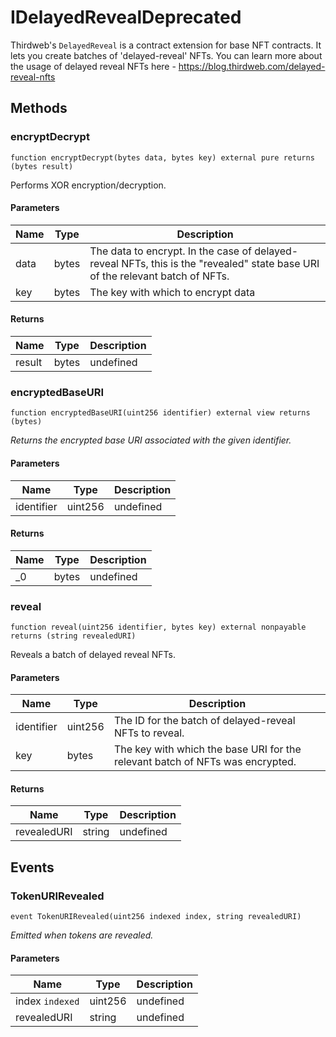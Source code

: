# IDelayedRevealDeprecated





Thirdweb&#39;s `DelayedReveal` is a contract extension for base NFT contracts. It lets you create batches of  &#39;delayed-reveal&#39; NFTs. You can learn more about the usage of delayed reveal NFTs here - https://blog.thirdweb.com/delayed-reveal-nfts



## Methods

### encryptDecrypt

```solidity
function encryptDecrypt(bytes data, bytes key) external pure returns (bytes result)
```

Performs XOR encryption/decryption.



#### Parameters

| Name | Type | Description |
|---|---|---|
| data | bytes | The data to encrypt. In the case of delayed-reveal NFTs, this is the &quot;revealed&quot; state              base URI of the relevant batch of NFTs.
| key | bytes | The key with which to encrypt data

#### Returns

| Name | Type | Description |
|---|---|---|
| result | bytes | undefined

### encryptedBaseURI

```solidity
function encryptedBaseURI(uint256 identifier) external view returns (bytes)
```



*Returns the encrypted base URI associated with the given identifier.*

#### Parameters

| Name | Type | Description |
|---|---|---|
| identifier | uint256 | undefined

#### Returns

| Name | Type | Description |
|---|---|---|
| _0 | bytes | undefined

### reveal

```solidity
function reveal(uint256 identifier, bytes key) external nonpayable returns (string revealedURI)
```

Reveals a batch of delayed reveal NFTs.



#### Parameters

| Name | Type | Description |
|---|---|---|
| identifier | uint256 | The ID for the batch of delayed-reveal NFTs to reveal.
| key | bytes | The key with which the base URI for the relevant batch of NFTs was encrypted.

#### Returns

| Name | Type | Description |
|---|---|---|
| revealedURI | string | undefined



## Events

### TokenURIRevealed

```solidity
event TokenURIRevealed(uint256 indexed index, string revealedURI)
```



*Emitted when tokens are revealed.*

#### Parameters

| Name | Type | Description |
|---|---|---|
| index `indexed` | uint256 | undefined |
| revealedURI  | string | undefined |



